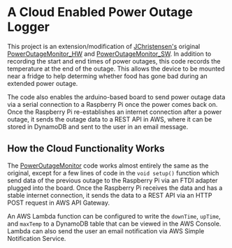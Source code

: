 # A Cloud Enabled Power Outage Logger

This project is an extension/modification of [JChristensen's](https://github.com/JChristensen) original [PowerOutageMonitor_HW](https://github.com/JChristensen/PowerOutageMonitor_HW) and [PowerOutageMonitor_SW](https://github.com/JChristensen/PowerOutageMonitor_SW). In addition to recording the start and end times of power outages, this code records the temperature at the end of the outage. This allows the device to be mounted near a fridge to help determing whether food has gone bad during an extended power outage.

The code also enables the arduino-based board to send power outage data via a serial connection to a Raspberry Pi once the power comes back on. Once the Raspberry Pi re-establishes an internet connection after a power outage, it sends the outage data to a REST API in AWS, where it can be stored in DynamoDB and sent to the user in an email message.

## How the Cloud Functionality Works

The [PowerOutageMonitor](https://github.com/JChristensen/PowerOutageMonitor_SW) code works almost entirely the same as the original, except for a few lines of code in the `void setup()` function which send data of the previous outage to the Raspberry Pi via an FTDI adapter plugged into the board. Once the Raspberry Pi receives the data and has a stable internet connection, it sends the data to a REST API via an HTTP POST request in AWS API Gateway.

An AWS Lambda function can be configured to write the `downTime`, `upTime`, and `maxTemp` to a DynamoDB table that can be viewed in the AWS Console. Lambda can also send the user an email notification via AWS Simple Notification Service.
